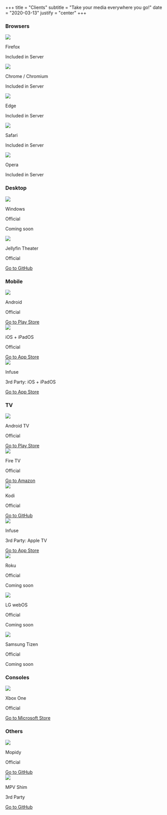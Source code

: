 +++
title = "Clients"
subtitle = "Take your media everywhere you go!"
date = "2020-03-13"
justify = "center"
+++

<h3>Browsers</h3>

<div class="clients-grid card-grid">
    <div class="card">
        <img src="/images/clients/firefox.svg"/>
        <div class="bannerbox">
            <p class="banner">Firefox</p>
            <p class="subbanner">Included in Server</p>
        </div>
    </div>
    <div class="card">
        <img src="/images/clients/chrome.svg"/>
        <div class="bannerbox">
            <p class="banner">Chrome / Chromium</p>
            <p class="subbanner">Included in Server</p>
        </div>
    </div>
    <div class="card">
        <img src="/images/clients/edge.svg"/>
        <div class="bannerbox">
            <p class="banner">Edge</p>
            <p class="subbanner">Included in Server</p>
        </div>
    </div>
    <div class="card">
        <img src="/images/clients/safari.svg"/>
        <div class="bannerbox">
            <p class="banner">Safari</p>
            <p class="subbanner">Included in Server</p>
        </div>
    </div>
    <div class="card">
        <img src="/images/clients/opera.svg"/>
        <div class="bannerbox">
            <p class="banner">Opera</p>
            <p class="subbanner">Included in Server</p>
        </div>
    </div>
</div>

<h3>Desktop</h3>

<div class="clients-grid card-grid">
    <div class="card">
        <img src="/images/clients/windows.svg"/>
        <div class="bannerbox">
            <p class="banner">Windows</p>
            <p class="subbanner">Official</p>
        </div>
        <p class="button button__accent button__card__disabled">Coming soon</a>
    </div>
    <div class="card">
        <img src="/images/clients/electron.svg"/>
        <div class="bannerbox">
            <p class="banner">Jellyfin Theater</p>
            <p class="subbanner">Official</p>
        </div>
        <a href="https://github.com/jellyfin/jellyfin-theater-electron" class="button button__accent button__card">Go to GitHub</a>
    </div>
</div>

<h3>Mobile</h3>

<div class="clients-grid card-grid">
    <div class="card">
        <img src="/images/clients/android.svg"/>
        <div class="bannerbox">
            <p class="banner">Android</p>
            <p class="subbanner">Official</p>
        </div>
        <a href="https://play.google.com/store/apps/details?id=org.jellyfin.mobile&utm_source=docs&pcampaignid=MKT-Other-global-all-co-prtnr-py-PartBadge-Mar2515-1" class="button button__accent button__card">Go to Play Store</a>
    </div>
    <div class="card">
        <img src="/images/clients/ios.svg"/>
        <div class="bannerbox">
            <p class="banner">iOS + iPadOS</p>
            <p class="subbanner">Official</p>
        </div>
        <a href="https://apps.apple.com/us/app/jellyfin-mobile/id1480192618" class="button button__accent button__card">Go to App Store</a>
    </div>
    <div class="card">
        <img src="/images/clients/infuse.png"/>
        <div class="bannerbox">
            <p class="banner">Infuse</p>
            <p class="subbanner">3rd Party: iOS + iPadOS</p>
        </div>
        <a href="https://apps.apple.com/app/id1136220934?mt=8" class="button button__accent button__card">Go to App Store</a>
    </div>
</div>

<h3>TV</h3>

<div class="clients-grid card-grid">
    <div class="card">
        <img src="/images/clients/androidtv.svg"/>
        <div class="bannerbox">
            <p class="banner">Android TV</p>
            <p class="subbanner">Official</p>
        </div>
        <a href="https://play.google.com/store/apps/details?id=org.jellyfin.androidtv" class="button button__accent button__card">Go to Play Store</a>
    </div>
    <div class="card">
        <img src="/images/clients/firetv.svg"/>
        <div class="bannerbox">
            <p class="banner">Fire TV</p>
            <p class="subbanner">Official</p>
        </div>
        <a href="https://www.amazon.com/gp/aw/d/B07TX7Z725" class="button button__accent button__card">Go to Amazon</a>
    </div>
    <div class="card">
        <img src="/images/clients/kodi.svg"/>
        <div class="bannerbox">
            <p class="banner">Kodi</p>
            <p class="subbanner">Official</p>
        </div>
        <a href="https://github.com/jellyfin/jellyfin-kodi" class="button button__accent button__card">Go to GitHub</a>
    </div>
    <div class="card">
        <img src="/images/clients/infuse.png"/>
        <div class="bannerbox">
            <p class="banner">Infuse</p>
            <p class="subbanner">3rd Party: Apple TV</p>
        </div>
        <a href="https://apps.apple.com/app/id1136220934?mt=8" class="button button__accent button__card">Go to App Store</a>
    </div>
    <div class="card">
        <img src="/images/clients/roku.svg"/>
        <div class="bannerbox">
            <p class="banner">Roku</p>
            <p class="subbanner">Official</p>
        </div>
        <p class="button button__accent button__card__disabled">Coming soon</a>
    </div>
    <div class="card">
        <img src="/images/clients/webos.svg"/>
        <div class="bannerbox">
            <p class="banner">LG webOS</p>
            <p class="subbanner">Official</p>
        </div>
        <p class="button button__accent button__card__disabled">Coming soon</a>
    </div>
    <div class="card">
        <img src="/images/clients/samsungtv.svg"/>
        <div class="bannerbox">
            <p class="banner">Samsung Tizen</p>
            <p class="subbanner">Official</p>
        </div>
        <p class="button button__accent button__card__disabled">Coming soon</a>
    </div>

</div>

<h3>Consoles</h3>

<div class="clients-grid card-grid">
    <div class="card">
        <img src="/images/clients/xbox.svg"/>
        <div class="bannerbox">
            <p class="banner">Xbox One</p>
            <p class="subbanner">Official</p>
        </div>
        <a href="https://www.microsoft.com/store/apps/9P2DRTG62QF8" class="button button__accent button__card">Go to Microsoft Store</a>
    </div>
</div>

<h3>Others</h3>

<div class="clients-grid card-grid">
    <div class="card">
        <img src="/images/clients/mopidy.svg"/>
        <div class="bannerbox">
            <p class="banner">Mopidy</p>
            <p class="subbanner">Official</p>
        </div>
        <a href="https://github.com/jellyfin/mopidy-jellyfin" class="button button__accent button__card">Go to GitHub</a>
    </div>
    <div class="card">
        <img src="/images/clients/mpv.svg"/>
        <div class="bannerbox">
            <p class="banner">MPV Shim</p>
            <p class="subbanner">3rd Party</p>
        </div>
        <a href="https://github.com/iwalton3/jellyfin-mpv-shim" class="button button__accent button__card">Go to GitHub</a>
    </div>
</div>
